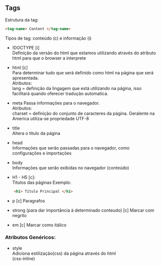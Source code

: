 ## Tags

Estrutura da tag:
```html 
<tag-name> Content </tag-name>
```
Tipos de tag: conteúdo (c) e informação (i)

- !DOCTYPE [i]  
Definição da versão do html que estamos utilizando através do atributo html para que o browser a interprete

- html [c]  
Para determinar tudo que será definido como html na página que será apresentada.  
Atributos:  
lang = definição da lingagem que está utilizando na página, isso facilitará quando oferecer tradução automatica.

- meta 
Passa informações para o navegador.   
Atributos:  
charset = definição do conjunto de caracteres da página. Geralente na America utiliza-se propriedade UTF-8

- title  
Altera o título da página

- head  
Informações que serão passadas para o navegador, como configurações e importações

- body  
Informações que serão exibidas no navegador (conteúdo)

- H1 - H5 [c]:  
    Títulos das páginas
Exemplo: 
```html
    <h1> Título Principal </h1>
```

- p [c]
Paragrafos

- strong (para dar importância à determinado conteudo) [c]
Marcar com negrito

- em [c]
Marcar como itálico

### Atributos Genéricos:

- style  
Adiciona estilização(css) da página através do html  
(css-inline)